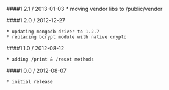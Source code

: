 ####1.2.1 / 2013-01-03
	* moving vendor libs to /public/vendor

####1.2.0 / 2012-12-27

    * updating mongodb driver to 1.2.7
    * replacing bcrypt module with native crypto

####1.1.0 / 2012-08-12

    * adding /print & /reset methods

####1.0.0 / 2012-08-07

    * initial release

